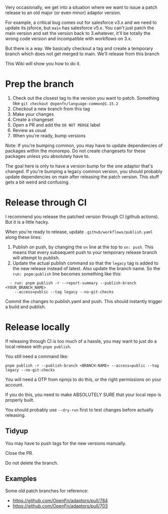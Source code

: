 Very occasionally, we get into a situation where we want to issue a patch release to an old major (or even minor) adaptor version.

For example, a critical bug comes out for salesforce v3.x and we need to update its jsforce, but `main` has salesforce v5.x. You can't just patch the main version and set the version back to 3.whatever, it'll be totally the wrong code version and incompatible with workflows on 3.x.

But there is a way. We basically checkout a tag and create a temporary branch which does not get merged to main. We'll release from this branch 


This Wiki will show you how to do it.

# Prep the branch

1. Check out the closest tag to the version you want to patch. Something like `git checkout @openfn/language-common@1.15.2`
1. Checkout a new branch from this tag
1. Make your changes
1. Create a changeset
1. Open a PR and add the `DO NOT MERGE` label
1. Review as usual
1. When you're ready, bump versions

Note: If you're bumping common, you may have to update dependencies of packages within the monorepo. Do not create changesets for these packages unless you absolutely have to.

The goal here is only to have a version bump for the one adaptor that's changed. If you're bumping a legacy common version, you should probably update dependencies on main after releasing the patch version. This stuff gets a bit weird and confusing.

# Release through CI

I recommend you release the patched version through CI (github actions). But it is a little hacky.

When you're ready to release, update `.github/workflows/publish.yaml` along these lines:

1. Publish on push, by changing the `on` line at the top to `on: push`. This means that every subsequent push to your temporary release branch will attempt to publish.
1. Update the actual publish command so that the `legacy` tag is added to the new release instead of latest. Also update the branch name. So the `run: pnpm:publish` line becomes something like this:

```
  - run: pnpm publish -r --report-summary --publish-branch <YOUR_BRANCH_NAME>
    --access=public --tag legacy --no-git-checks
```

Commit the changes to publish.yaml and push. This should instantly trigger a build and publish.

# Release locally

If releasing through CI is too much of a hassle, you may want to just do a local release with `pnpm publish`.

You still need a command like:
```
pnpm publish -r --publish-branch <BRANCH-NAME> --access=public --tag legacy --no-git-checks
```

You will need a OTP from npmjs to do this, or the right permissions on your account.

If you do this, you need to make ABSOLUTELY SURE that your local repo is properly built.

You should probably use `--dry-run` first to test changes before actually releasing.

## Tidyup

You may have to push tags for the new versions manually.

Close the PR.

Do not delete the branch.

## Examples

Some old patch branches for reference:

* https://github.com/OpenFn/adaptors/pull/784
* https://github.com/OpenFn/adaptors/pull/703